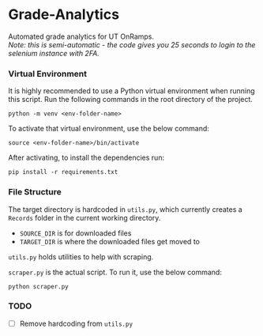 # Grade-Analytics
Automated grade analytics for UT OnRamps. <br>
*Note: this is semi-automatic - the code gives you 25 seconds to login to the selenium instance with 2FA.*

### Virtual Environment

It is highly recommended to use a Python virtual environment when running this script. Run the following commands in the root directory of the project.
```
python -m venv <env-folder-name>
```

To activate that virtual environment, use the below command:
```
source <env-folder-name>/bin/activate
```

After activating, to install the dependencies run:
```
pip install -r requirements.txt
```

### File Structure
The target directory is hardcoded in `utils.py`, which currently creates a `Records` folder in the current working directory. 
- `SOURCE_DIR` is for downloaded files
- `TARGET_DIR` is where the downloaded files get moved to

`utils.py` holds utilities to help with scraping.

`scraper.py` is the actual script. To run it, use the below command:
```
python scraper.py
```

### TODO
- [ ] Remove hardcoding from `utils.py`
